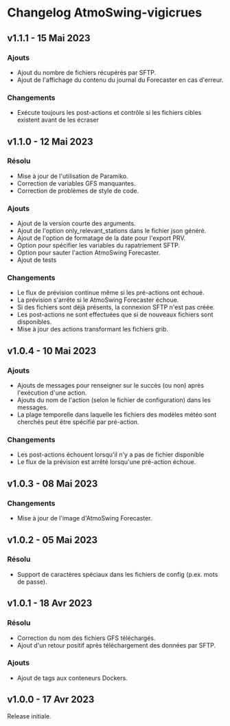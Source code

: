 # Changelog AtmoSwing-vigicrues


## v1.1.1 - 15 Mai 2023

### Ajouts

*   Ajout du nombre de fichiers récupérés par SFTP.
*   Ajout de l'affichage du contenu du journal du Forecaster en cas d'erreur.

### Changements

*   Exécute toujours les post-actions et contrôle si les fichiers cibles existent avant 
    de les écraser


## v1.1.0 - 12 Mai 2023

### Résolu

*   Mise à jour de l'utilisation de Paramiko.
*   Correction de variables GFS manquantes.
*   Correction de problèmes de style de code.

### Ajouts

*   Ajout de la version courte des arguments.
*   Ajout de l'option only_relevant_stations dans le fichier json généré.
*   Ajout de l'option de formatage de la date pour l'export PRV.
*   Option pour spécifier les variables du rapatriement SFTP.
*   Option pour sauter l'action AtmoSwing Forecaster.
*   Ajout de tests

### Changements

*   Le flux de prévision continue même si les pré-actions ont échoué.
*   La prévision s'arrête si le AtmoSwing Forecaster échoue.
*   Si des fichiers sont déjà présents, la connexion SFTP n'est pas créée.
*   Les post-actions ne sont effectuées que si de nouveaux fichiers sont disponibles.
*   Mise à jour des actions transformant les fichiers grib.


## v1.0.4 - 10 Mai 2023

### Ajouts

*   Ajouts de messages pour renseigner sur le succès (ou non) après l'exécution d'une action.
*   Ajouts du nom de l'action (selon le fichier de configuration) dans les messages.
*   La plage temporelle dans laquelle les fichiers des modèles météo sont cherchés peut être spécifié par pré-action.

### Changements

*   Les post-actions échouent lorsqu'il n'y a pas de fichier disponible
*   Le flux de la prévision est arrêté lorsqu'une pré-action échoue.


## v1.0.3 - 08 Mai 2023

### Changements

*   Mise à jour de l'image d'AtmoSwing Forecaster.


## v1.0.2 - 05 Mai 2023

### Résolu

*   Support de caractères spéciaux dans les fichiers de config (p.ex. mots de passe).


## v1.0.1 - 18 Avr 2023

### Résolu

*   Correction du nom des fichiers GFS téléchargés.
*   Ajout d'un retour positif après téléchargement des données par SFTP.

### Ajouts

*   Ajout de tags aux conteneurs Dockers.


## v1.0.0 - 17 Avr 2023

Release initiale.
